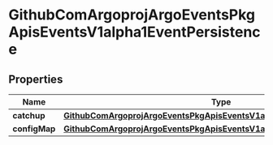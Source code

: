 

# GithubComArgoprojArgoEventsPkgApisEventsV1alpha1EventPersistence


## Properties

Name | Type | Description | Notes
------------ | ------------- | ------------- | -------------
**catchup** | [**GithubComArgoprojArgoEventsPkgApisEventsV1alpha1CatchupConfiguration**](GithubComArgoprojArgoEventsPkgApisEventsV1alpha1CatchupConfiguration.md) |  |  [optional]
**configMap** | [**GithubComArgoprojArgoEventsPkgApisEventsV1alpha1ConfigMapPersistence**](GithubComArgoprojArgoEventsPkgApisEventsV1alpha1ConfigMapPersistence.md) |  |  [optional]



